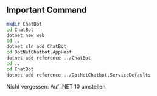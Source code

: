 ## Important Command

```bash
mkdir ChatBot
cd ChatBot
dotnet new web
cd ..
dotnet sln add ChatBot
cd DotNetChatbot.AppHost
dotnet add reference ../ChatBot
cd ..
cd ChatBot
dotnet add reference ../DotNetChatbot.ServiceDefaults
```

Nicht vergessen: Auf .NET 10 umstellen

